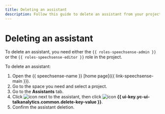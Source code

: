 ```yaml
---
title: Deleting an assistant
description: Follow this guide to delete an assistant from your project.
---
```


# Deleting an assistant

To delete an assistant, you need either the `{{ roles-speechsense-admin }}` or the `{{ roles-speechsense-editor }}` role in the project.

To delete an assistant:

1. Open the {{ speechsense-name }} [home page]({{ link-speechsense-main }}).
1. Go to the space you need and select a project.
1. Go to the **Assistants** tab.
1. Click ![icon](../../../_assets/console-icons/ellipsis.svg) next to the assistant, then click ![icon](../../../_assets/console-icons/trash-bin.svg) **{{ ui-key.yc-ui-talkanalytics.common.delete-key-value }}**.
1. Confirm the assistant deletion.
